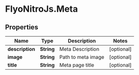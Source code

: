 # FlyoNitroJs.Meta

## Properties

Name | Type | Description | Notes
------------ | ------------- | ------------- | -------------
**description** | **String** | Meta Description | [optional] 
**image** | **String** | Path to meta image | [optional] 
**title** | **String** | Meta page title | [optional] 



